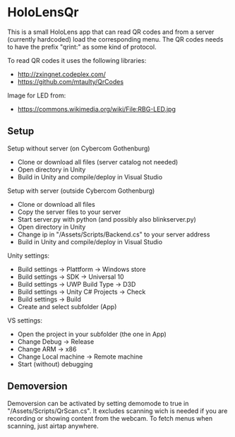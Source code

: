 # HoloLensQr

This is a small HoloLens app that can read QR codes and from a server (currently hardcoded) load the corresponding menu. The QR codes needs to have the prefix "qrint:" as some kind of protocol.


To read QR codes it uses the following libraries:
* http://zxingnet.codeplex.com/
* https://github.com/mtaulty/QrCodes

Image for LED from:
* https://commons.wikimedia.org/wiki/File:RBG-LED.jpg

## Setup

Setup without server (on Cybercom Gothenburg)
* Clone or download all files (server catalog not needed)
* Open directory in Unity
* Build in Unity and compile/deploy in Visual Studio

Setup with server (outside Cybercom Gothenburg)
* Clone or download all files
* Copy the server files to your server
* Start server.py with python (and possibly also blinkserver.py)
* Open directory in Unity
* Change ip in "/Assets/Scripts/Backend.cs" to your server address
* Build in Unity and compile/deploy in Visual Studio

Unity settings:
* Build settings -> Plattform -> Windows store
* Build settings -> SDK -> Universal 10
* Build settings -> UWP Build Type -> D3D
* Build settings -> Unity C# Projects -> Check
* Build settings -> Build
* Create and select subfolder (App)

VS settings:
* Open the project in your subfolder (the one in App)
* Change Debug -> Release
* Change ARM -> x86
* Change Local machine -> Remote machine
* Start (without) debugging

## Demoversion
Demoversion can be activated by setting demomode to true in "/Assets/Scripts/QrScan.cs". It excludes scanning wich is needed if you are recording or showing content from the webcam. To fetch menus when scanning, just airtap anywhere.
